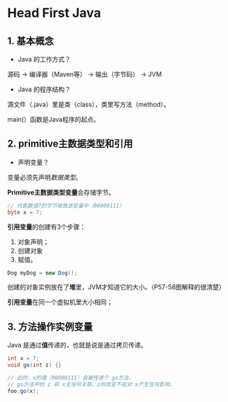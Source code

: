 # Head First Java

## 1. 基本概念

- Java 的工作方式？

源码 -> 编译器（Maven等） -> 输出（字节码） -> JVM

- Java 的程序结构？

源文件（.java）里是类（class），类里写方法（method）。

main(）函数是Java程序的起点。

## 2. primitive主数据类型和引用

- 声明变量？

变量必须先声明*数据类型*。

**Primitive主数据类型变量**会存储字节。

```java
// 代表数值7的字节被放进变量中（00000111）
byte x = 7;
```

**引用变量**的创建有3个步骤：

1. 对象声明；
2. 创建对象
3. 赋值。

```java
Dog myDog = new Dog();
```

创建的对象实例放在了**堆**里，JVM才知道它的大小。（P57-58图解释的很清楚）

**引用变量**在同一个虚拟机里大小相同；

## 3. 方法操作实例变量

Java 是通过**值**传递的，也就是说是通过拷贝传递。

```java
int x = 7;
void go(int z) {}

// 此时，x的值（00000111）会被传递个 go方法，
// go方法中的 z 和 x无任何关联，z的改变不会对 x产生任何影响。
foo.go(x);
```

